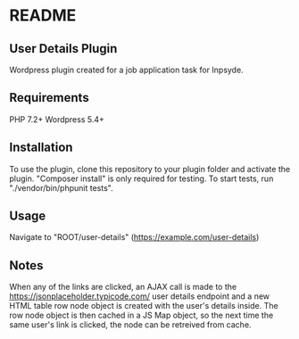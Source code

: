 # README

## User Details Plugin

Wordpress plugin created for a job application task for Inpsyde.

## Requirements 

PHP 7.2+
Wordpress 5.4+

## Installation

To use the plugin, clone this repository to your plugin folder and activate the plugin.
"Composer install" is only required for testing. To start tests, run "./vendor/bin/phpunit tests".

## Usage

Navigate to "ROOT/user-details" (https://example.com/user-details)

## Notes

When any of the links are clicked, an AJAX call is made to the https://jsonplaceholder.typicode.com/ user details endpoint and a new HTML table row node object is created with the user's details inside. The row node object is then cached in a JS Map object, so the next time the same user's link is clicked, the node can be retreived from cache.
